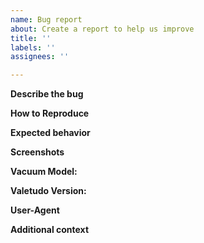 ```yaml
---
name: Bug report
about: Create a report to help us improve
title: ''
labels: ''
assignees: ''

---
```


<!-- Text between these tags doesn't get displayed so you don't have to remove it -->
**Describe the bug**
<!--
A clear and concise description of what the bug is.
-->

**How to Reproduce**
<!--
Steps to reproduce the behavior:
1. Go to '...'
2. Click on '....'
3. Scroll down to '....'
4. See error
-->

**Expected behavior**
<!--
A clear and concise description of what you expected to happen.
-->

**Screenshots**
<!--If applicable, add screenshots to help explain your problem.-->

**Vacuum Model:** <!-- e.g. Gen2/S5/etc -->

**Valetudo Version:** <!-- e.g. 0.4.0 -->

**User-Agent** <!-- e.g. Mozilla/5.0 (Windows NT 10.0; Win64; x64) AppleWebKit/537.36 (KHTML, like Gecko) Chrome/75.0.3770.142 Safari/537.36 -->

**Additional context**
<!-- Add any other context about the problem here. -->

